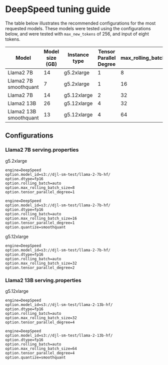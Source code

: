 # DeepSpeed tuning guide

The table below illustrates the recommended configurations for the most requested models. These models were tested using the configurations below, and were tested with `max_new_tokens` of 256, and input of eight tokens. 

| Model	                  | Model size (GB)	 | Instance type	 | Tensor Parallel Degree	 | max_rolling_batch_size	 |
|-------------------------|------------------|----------------|-------------------------|-------------------------|
| Llama2 7B	              | 14	              | g5.2xlarge	    | 1	                      | 8	                      |
| Llama2 7B smoothquant	  | 7	               | g5.2xlarge	    | 1	                      | 16	                     |
| Llama2 7B	              | 14	              | g5.12xlarge	   | 2	                      | 32	                     |
| Llama2 13B	             | 26	              | g5.12xlarge	   | 4	                      | 32	                     |
| Llama2 13B smoothquant	 | 13	              | g5.12xlarge	   | 4	                      | 64	                     |

## Configurations

### Llama2 7B serving.properties

g5.2xlarge

```
engine=DeepSpeed
option.model_id=s3://djl-sm-test/llama-2-7b-hf/
option.dtype=fp16
option.rolling_batch=auto
option.max_rolling_batch_size=8
option.tensor_parallel_degree=1
```

```
engine=DeepSpeed
option.model_id=s3://djl-sm-test/llama-2-7b-hf/
option.dtype=fp16
option.rolling_batch=auto
option.max_rolling_batch_size=16
option.tensor_parallel_degree=1
option.quantize=smoothquant
```

g5.12xlarge

```
engine=DeepSpeed
option.model_id=s3://djl-sm-test/llama-2-7b-hf/
option.dtype=fp16
option.rolling_batch=auto
option.max_rolling_batch_size=32
option.tensor_parallel_degree=2
```

### Llama2 13B serving.properties

g5.12xlarge

```
engine=DeepSpeed
option.model_id=s3://djl-sm-test/llama-2-13b-hf/
option.dtype=fp16
option.rolling_batch=auto
option.max_rolling_batch_size=32
option.tensor_parallel_degree=4
```

```
engine=DeepSpeed
option.model_id=s3://djl-sm-test/llama-2-13b-hf/
option.dtype=fp16
option.rolling_batch=auto
option.max_rolling_batch_size=64
option.tensor_parallel_degree=4
option.quantize=smoothquant
```
